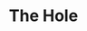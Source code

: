 ---
pid: vp22
title: The Hole
location_transcription: 
coordinates: "[-75.17724263041, 40.035448410259]"
zipcode: '19104'
gen_neighborhood: West Philadelphia
neighborhood: University City,Belmont,Parkside,Powelton Village
outside_phl: 
age: '26'
age_range: 20-29
instagram: 
image_file_name: vp_22.jpg
proposal_transcription: |-
  performance arena community center
  natural grass lumps?
  some sort of drainage?
  all underground
  underground tunnel into arena (more accessibility)
  stairs
topic: 
topic_summary: '0'
type: Infrastructure,Space,Concrete,Park
keywords_other: performance space, space, theater
credit: Christiana
image_labels: 
twitter: 
facebook: 
permalink: "/monuments/vp22/"
layout: item-page
---
